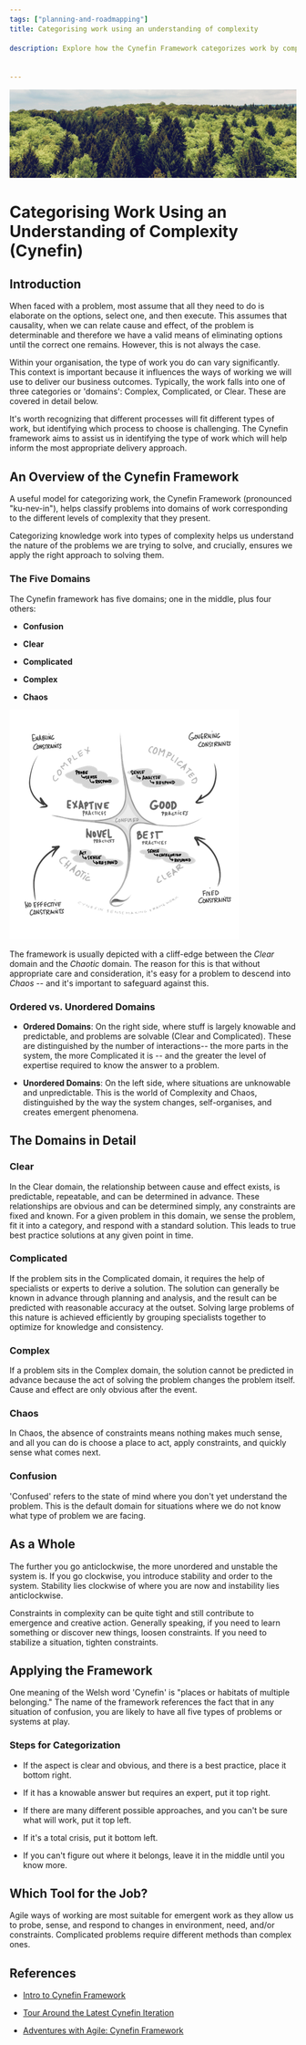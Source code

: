 ```yaml
---
tags: ["planning-and-roadmapping"]
title: Categorising work using an understanding of complexity

description: Explore how the Cynefin Framework categorizes work by complexity to determine appropriate problem-solving approaches. Discover how domains like Clear, Complicated, Complex, Chaos, and Confusion guide decision making by blending predictability and expertise with emergent behavior and adaptability. This framework aids in clarifying complex work scenarios, enhancing agile methodologies and product development strategies.


---
```



![A group of trees in a forest Description automatically generated](Categorising%20work%20using%20an%20understanding%20of%20complexity_media/media/image1.jpeg)

# Categorising Work Using an Understanding of Complexity (Cynefin)



## Introduction

When faced with a problem, most assume that all they need to do is elaborate on the options, select one, and then execute. This assumes that causality, when we can relate cause and effect, of the problem is determinable and therefore we have a valid means of eliminating options until the correct one remains. However, this is not always the case.

Within your organisation, the type of work you do can vary significantly. This context is important because it influences the ways of working we will use to deliver our business outcomes. Typically, the work falls into one of three categories or 'domains': Complex, Complicated, or Clear. These are covered in detail below.

It's worth recognizing that different processes will fit different types of work, but identifying which process to choose is challenging. The Cynefin framework aims to assist us in identifying the type of work which will help inform the most appropriate delivery approach.

## An Overview of the Cynefin Framework

A useful model for categorizing work, the Cynefin Framework (pronounced "ku-nev-in"), helps classify problems into domains of work corresponding to the different levels of complexity that they present.

Categorizing knowledge work into types of complexity helps us understand the nature of the problems we are trying to solve, and crucially, ensures we apply the right approach to solving them.

### The Five Domains

The Cynefin framework has five domains; one in the middle, plus four others:

- **Confusion**

- **Clear**

- **Complicated**

- **Complex**

- **Chaos**

![Cynefin is a useful sense-making model for problem-solving by categorising problems (knowledge work) into types of complexity and then determining what approach we should take to generate solutions.](Categorising%20work%20using%20an%20understanding%20of%20complexity_media/media/image2.png)

The framework is usually depicted with a cliff-edge between the *Clear* domain and the *Chaotic* domain. The reason for this is that without appropriate care and consideration, it's easy for a problem to descend into *Chaos* -- and it's important to safeguard against this.

### Ordered vs. Unordered Domains

- **Ordered Domains**: On the right side, where stuff is largely knowable and predictable, and problems are solvable (Clear and Complicated). These are distinguished by the number of interactions-- the more parts in the system, the more Complicated it is -- and the greater the level of expertise required to know the answer to a problem.

- **Unordered Domains**: On the left side, where situations are unknowable and unpredictable. This is the world of Complexity and Chaos, distinguished by the way the system changes, self-organises, and creates emergent phenomena.

## The Domains in Detail

### Clear

In the Clear domain, the relationship between cause and effect exists, is predictable, repeatable, and can be determined in advance. These relationships are obvious and can be determined simply, any constraints are fixed and known. For a given problem in this domain, we sense the problem, fit it into a category, and respond with a standard solution. This leads to true best practice solutions at any given point in time.

### Complicated

If the problem sits in the Complicated domain, it requires the help of specialists or experts to derive a solution. The solution can generally be known in advance through planning and analysis, and the result can be predicted with reasonable accuracy at the outset. Solving large problems of this nature is achieved efficiently by grouping specialists together to optimize for knowledge and consistency.

### Complex

If a problem sits in the Complex domain, the solution cannot be predicted in advance because the act of solving the problem changes the problem itself. Cause and effect are only obvious after the event.

### Chaos

In Chaos, the absence of constraints means nothing makes much sense, and all you can do is choose a place to act, apply constraints, and quickly sense what comes next.

### Confusion

'Confused' refers to the state of mind where you don't yet understand the problem. This is the default domain for situations where we do not know what type of problem we are facing.

## As a Whole

The further you go anticlockwise, the more unordered and unstable the system is. If you go clockwise, you introduce stability and order to the system. Stability lies clockwise of where you are now and instability lies anticlockwise.

Constraints in complexity can be quite tight and still contribute to emergence and creative action. Generally speaking, if you need to learn something or discover new things, loosen constraints. If you need to stabilize a situation, tighten constraints.

## Applying the Framework

One meaning of the Welsh word 'Cynefin' is "places or habitats of multiple belonging." The name of the framework references the fact that in any situation of confusion, you are likely to have all five types of problems or systems at play.

### Steps for Categorization

- If the aspect is clear and obvious, and there is a best practice, place it bottom right.

- If it has a knowable answer but requires an expert, put it top right.

- If there are many different possible approaches, and you can't be sure what will work, put it top left.

- If it's a total crisis, put it bottom left.

- If you can't figure out where it belongs, leave it in the middle until you know more.

## Which Tool for the Job?

Agile ways of working are most suitable for emergent work as they allow us to probe, sense, and respond to changes in environment, need, and/or constraints. Complicated problems require different methods than complex ones.

## References

- [Intro to Cynefin Framework](https://www.infoq.com/articles/cynefin-introduction/)

- [Tour Around the Latest Cynefin Iteration](https://www.chriscorrigan.com/parkinglot/a-tour-around-the-latest-cynefin-iteration/)

- [Adventures with Agile: Cynefin Framework](https://www.adventureswithagile.com/2015/09/14/cynefin-sense-making-framework/)




